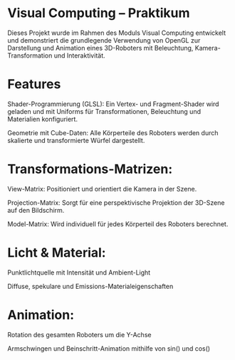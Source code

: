 # Visual Computing – Praktikum 

Dieses Projekt wurde im Rahmen des Moduls Visual Computing entwickelt und demonstriert die grundlegende Verwendung von OpenGL zur Darstellung und Animation eines 3D-Roboters mit Beleuchtung, Kamera-Transformation und Interaktivität.

# Features

Shader-Programmierung (GLSL): Ein Vertex- und Fragment-Shader wird geladen und mit Uniforms für Transformationen, Beleuchtung und Materialien konfiguriert.

Geometrie mit Cube-Daten: Alle Körperteile des Roboters werden durch skalierte und transformierte Würfel dargestellt.

# Transformations-Matrizen:

View-Matrix: Positioniert und orientiert die Kamera in der Szene.

Projection-Matrix: Sorgt für eine perspektivische Projektion der 3D-Szene auf den Bildschirm.

Model-Matrix: Wird individuell für jedes Körperteil des Roboters berechnet.

# Licht & Material:

Punktlichtquelle mit Intensität und Ambient-Light

Diffuse, spekulare und Emissions-Materialeigenschaften

# Animation:

Rotation des gesamten Roboters um die Y-Achse

Armschwingen und Beinschritt-Animation mithilfe von sin() und cos()
